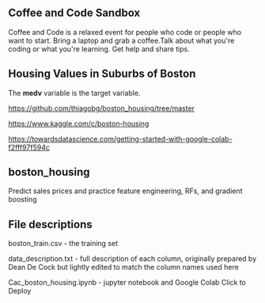 ## Coffee and Code Sandbox

Coffee and Code is a relaxed event for people who code or people who want to start. Bring a laptop and grab a coffee.Talk about what you're coding or what you're learning. Get help and share tips. 

## Housing Values in Suburbs of Boston

The **medv** variable is the target variable.

https://github.com/thiagobg/boston_housing/tree/master

https://www.kaggle.com/c/boston-housing

https://towardsdatascience.com/getting-started-with-google-colab-f2fff97f594c


## boston_housing
Predict sales prices and practice feature engineering, RFs, and gradient boosting

## File descriptions
boston_train.csv - the training set

data_description.txt - full description of each column, originally prepared by Dean De Cock but lightly edited to match the column names used here

Cac_boston_housing.ipynb - jupyter notebook and Google Colab Click to Deploy
